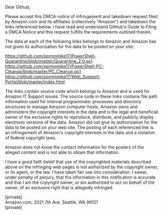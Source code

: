 Dear Github,

Please accept this DMCA notice of infringement and takedown request filed by Amazon.com and its affiliates (collectively "Amazon") and takedown the links referenced below. I have read and understand GitHub's Guide to Filing a DMCA Notice and this request fulfills the requirements outlined therein.

The data at each of the following links belongs to Amazon and Amazon has not given its authorization for the data to be posted on your site:

https://github.com/sprmnmike17/PowerShell-Quarantine/blob/master/Quarantine_2.0.ps1  
https://github.com/sprmnmike17/PowerShell-PC-Cleanup/blob/master/PC_Cleanup.ps1  
https://github.com/sprmnmike17/Web_Support-Portal/blob/master/index.html

The links contain source code which belongs to Amazon and is used for Amazon IT Support issues. The source code in these links contains file path information used for internal programmatic processes and directory structures to manage Amazon computer hosts. Amazon owns and administers the copyright interests in the data and is the legal and beneficial owner of the exclusive rights to reproduce, distribute, and publicly display electronic versions of the data. Amazon did not give its authorization for the data to be posted on your web site. The posting of each referenced link is an infringement of Amazon's copyright interests in the data and a violation of federal copyright laws.

Amazon does not know the contact information for the posters of the alleged content and is not able to obtain that information.

I have a good faith belief that use of the copyrighted materials described above on the infringing web pages is not authorized by the copyright owner, or its agent, or the law. I have taken fair use into consideration. I swear, under penalty of perjury, that the information in this notification is accurate and that I am the copyright owner, or am authorized to act on behalf of the owner, of an exclusive right that is allegedly infringed.

[private]  
Amazon.com, 2021 7th Ave, Seattle, WA 98121  
[private]
